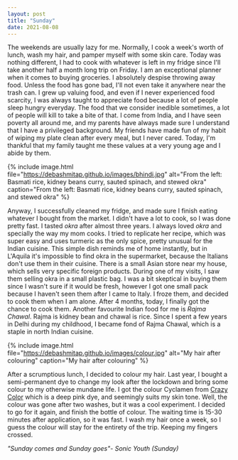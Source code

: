 ```yaml
---
layout: post
title: "Sunday"
date: 2021-08-08
---
```


The weekends are usually lazy for me. Normally, I cook a week's worth of lunch, wash my hair, and pamper myself with some skin care. Today was nothing different, I had to cook with whatever is left in my fridge since I'll take another half a month long trip on Friday. I am an exceptional planner when it comes to buying groceries. I absolutely despise throwing away food. Unless the food has gone bad, I'll not even take it anywhere near the trash can. I grew up valuing food, and even if I never experienced food scarcity, I was always taught to appreciate food because a lot of people sleep hungry everyday. The food that we consider inedible sometimes, a lot of people will kill to take a bite of that. I come from India, and I have seen poverty all around me, and my parents have always made sure I understand that I have a privileged background. My friends have made fun of my habit of wiping my plate clean after every meal, but I never cared. Today, I'm thankful that my family taught me these values at a very young age and I abide by them.


{% 
include image.html 
file="https://debashmitap.github.io/images/bhindi.jpg" 
alt="From the left: Basmati rice, kidney beans curry, sauted spinach, and stewed okra" 
caption="From the left: Basmati rice, kidney beans curry, sauted spinach, and stewed okra" 
%}

Anyway, I successfully cleaned my fridge, and made sure I finish eating whatever I bought from the market. I didn't have a lot to cook, so I was done pretty fast. I tasted *okra* after almost three years. I always loved *okra* and specially the way my mom cooks. I tried to replicate her recipe, which was super easy and uses turmeric as the only spice, pretty unusual for the Indian cuisine. This simple dish reminds me of home instantly, but in L'Aquila it's impossible to find okra in the supermarket, because the Italians don't use them in their cuisine. There is a small Asian store near my house, which sells very specific foreign products. During one of my visits, I saw them selling okra in a small plastic bag. I was a bit skeptical in buying them since I wasn't sure if it would be fresh, however I got one small pack because I haven't seen them after I came to Italy. I froze them, and decided to cook them when I am alone. After 4 months, today, I finally got the chance to cook them. Another favourite Indian food for me is *Rajma Chawal*. Rajma is kidney bean and chawal is rice. Since I spent a few years in Delhi during my childhood, I became fond of Rajma Chawal, which is a staple in north Indian cuisine.


{% 
include image.html 
file="https://debashmitap.github.io/images/colour.jpg" 
alt="My hair after colouring" 
caption="My hair after colouring" 
%}

After a scrumptious lunch, I decided to colour my hair. Last year, I bought a semi-permanent dye to change my look after the lockdown and bring some colour to my otherwise mundane life. I got the colour Cyclamen from <a href="https://www.crazycolor.co.uk">Crazy Color</a> which is a deep pink dye, and seemingly suits my skin tone. Well, the colour was gone after two washes, but it was a cool experiment. I decided to go for it again, and finish the bottle of colour. The waiting time is 15-30 minutes after application, so it was fast. I wash my hair once a week, so I guess the colour will stay for the entirety of the trip. Keeping my fingers crossed. 


*"Sunday comes and Sunday goes"- Sonic Youth (Sunday)* 
